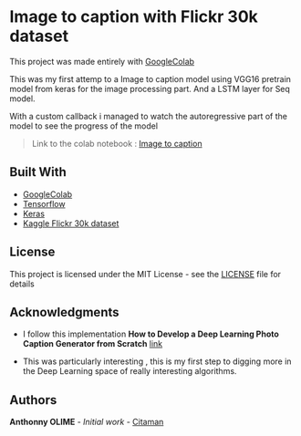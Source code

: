 # Image to caption with Flickr 30k dataset

This project was made entirely with [GoogleColab](https://colab.research.google.com/)

This was my first attemp to a Image to caption model using VGG16 pretrain model from keras for the image processing part. 
And a LSTM layer for Seq model.

With a custom callback i managed to watch the autoregressive part of the model to see the progress of the model 

> Link to the colab notebook : [Image to caption](https://colab.research.google.com/drive/1AfoHgf3pf84EzaKqdCk7wR3bm7cCdmJ4?usp=sharing)


## Built With

* [GoogleColab](https://colab.research.google.com/) 
* [Tensorflow](https://www.tensorflow.org/)
* [Keras](https://keras.io/)
* [Kaggle Flickr 30k dataset](https://www.kaggle.com/hsankesara/flickr-image-dataset)


## License

This project is licensed under the MIT License - see the [LICENSE](LICENSE) file for details

## Acknowledgments

* I follow this implementation **How to Develop a Deep Learning Photo Caption Generator from Scratch** [link](https://machinelearningmastery.com/develop-a-deep-learning-caption-generation-model-in-python/) 

* This was particularly interesting , this is my first step to digging more in the Deep Learning space of really interesting algorithms.  

## Authors

**Anthonny OLIME** - *Initial work* - [Citaman](https://github.com/Citaman)

